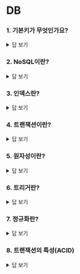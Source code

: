 # DB

### 1. 기본키가 무엇인가요?

<details>
    <summary>답 보기</summary>
   
    - 후보키 중 선정된 주 키로 릴레이션을 구성하는 속성 중 튜플의 유일성과 최소성을 만족해야 한다.
</details>



### 2. NoSQL이란?

<details>
	<summary>답 보기</summary>
- SQL 뿐만 아니라 다양한 특성을 지원한다. 데이터 간의 관계를 정의하지 않아 복잡도와 용량의 한계를 극복할 수 있다.
- 비관계형 데이터베이스로 많은 양의 비정형 데이터를 저장할 수 있도록 한다
- Key-Value Model이 기본적인 형태이다
</details>



### 3. 인덱스란?

<details>
	<summary>답 보기</summary>
- 추가적인 쓰기 작업과 저장 공간을 활용하여 데이터베이스 테이블의 검색 속도를 향상시키기 위한 자료구조이다.
</details>



### 4. 트랜잭션이란?

<details>
	<summary>답 보기</summary>
- 하나의 논리적인 작업 단위를 구성하는 연산들의 집합
- 하나의 작업이 모두 실행되거나 모두 실행되지 않는 원자성을 보장해주는 것
</details>



### 5. 원자성이란?

<details>
    <summary>답 보기</summary>
- 트랜잭션 실행 도중에 문제가 발생했을 경우, 중단된 상태가 아닌 모두 실패하거나, 모두 완성 둘 중 하나의 상태가 되야한다.
</details>



### 6. 트리거란?

<details>
	<summary>답 보기</summary>
- 특정 테이블에 삽입, 수정, 삭제 등의 데이터 변경 이벤트가 발생하면 DBMS에서 자동적으로 실행되도록 구현하는 프로그램
</details>



### 7. 정규화란?

<details>
	<summary>답 보기</summary>
- 관계형 데이터베이스에서 중복을 최소화하기 위해 데이터를 구조화하는 작업
</details>



### 8. 트랜잭션의 특성(ACID)

<details>
	<summary>답 보기</summary>
- 원자성(Atomicity)
  - 트랜잭션 중간에 문제가 발생했을때 아무런 작업도 수행되어서는 안되고, 문제가 발생하지 않았을 경우에만 모든 작업이 수행되어야 하는 것
- 일관성(Consistency)
  - 트랜잭션 실행 전과 후의 데이터 상황이 동일해야 한다
- 고립성(Isolation)
  - 각 트랜잭션은 독립적으로 수행되어야 한다
- 지속성(Durability)
  - 트랜잭션이 정상적으로 처리되면 영구적으로 데이터베이스에 저장되어야 한다
</details>
